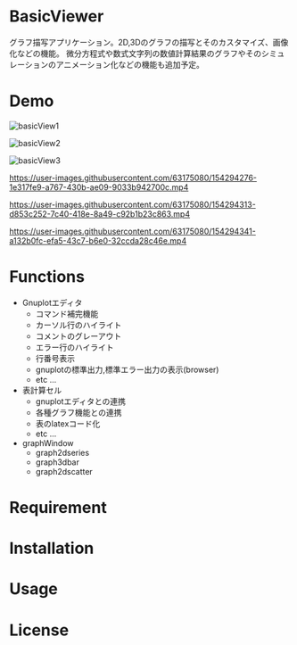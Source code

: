 # BasicViewer

グラフ描写アプリケーション。2D,3Dのグラフの描写とそのカスタマイズ、画像化などの機能。
微分方程式や数式文字列の数値計算結果のグラフやそのシミュレーションのアニメーション化などの機能も追加予定。

# Demo

![basicView1](https://user-images.githubusercontent.com/63175080/154287148-97ab4e18-b45a-4739-8eb4-c1ddf3083ebe.png)

![basicView2](https://user-images.githubusercontent.com/63175080/154289072-0b9ef1a8-0417-4ecf-ad25-4d02eb2d050a.png)

![basicView3](https://user-images.githubusercontent.com/63175080/154292816-c0fd6824-6dcb-4563-884d-c726c31903f6.png)

https://user-images.githubusercontent.com/63175080/154294276-1e317fe9-a767-430b-ae09-9033b942700c.mp4

https://user-images.githubusercontent.com/63175080/154294313-d853c252-7c40-418e-8a49-c92b1b23c863.mp4

https://user-images.githubusercontent.com/63175080/154294341-a132b0fc-efa5-43c7-b6e0-32ccda28c46e.mp4

# Functions
- Gnuplotエディタ
  - コマンド補完機能
  - カーソル行のハイライト
  - コメントのグレーアウト
  - エラー行のハイライト
  - 行番号表示
  - gnuplotの標準出力,標準エラー出力の表示(browser)
  - etc ...
- 表計算セル
  - gnuplotエディタとの連携
  - 各種グラフ機能との連携
  - 表のlatexコード化
  - etc ...
- graphWindow
  - graph2dseries
  - graph3dbar
  - graph2dscatter
  
# Requirement

# Installation

# Usage

# License
